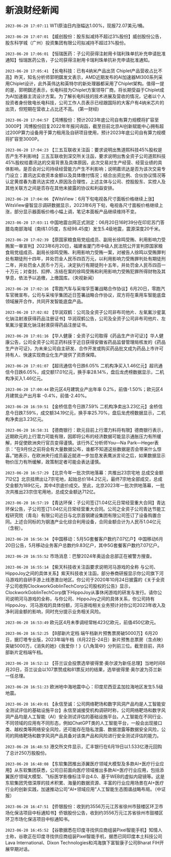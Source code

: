# 新浪财经新闻
`2023-06-20 17:07:11`  WTI原油日内涨幅达1.00%，现报72.07美元/桶。

`2023-06-20 17:07:01` 【威创股份：股东拟减持不超过3%股份】威创股份公告，股东科学城（广州）投资集团有限公司拟减持不超过3%股份。

`2023-06-20 17:06:01` 【恒瑞医药：子公司获得注射用卡瑞利珠单抗补充申请批准通知】恒瑞医药公告，子公司获得注射用卡瑞利珠单抗补充申请批准通知。

`2023-06-20 17:05:41` 【长电科技：已有4纳米产品出货 Chiplet产品营收占比不高】昨天，知名分析师郭明錤发文表示，AMD近期发布的AI加速器MI300系列采用Chiplet设计，此外英伟达和英特尔的新处理器都采用了Chiplet架构。值得一提的是，郭明錤还表示，长电科技为Chiplet方案领导厂商，将长期受益于Chiplet成为AI加速器主流设计方案。为了解长电科技的技术进展及营收的情况，记者以个人投资者身份致电长电科技，公司工作人员表示已经跟国际的大客户有4纳米芯片的出货，但短期在营收上占比还不高。 (第一财经)

`2023-06-20 17:04:57` 【鸿博股份：预计2023年底公司自有算力规模将扩容至3000P】鸿博股份回复2022年年报问询函，截至目前北京AI创新赋能中心拥有超过200P算力设备用于算力租用及自研项目使用，预计2023年底公司自有算力规模将扩容至3000P。

`2023-06-20 17:04:23` 【三五互联收关注函：要求说明出售道熙科技45%股权是否产生不利影响】三五互联收到深交所关注函，要求说明出售全资子公司道熙科技45%股权给嘉讯达的交易背景及具体原因，此次交易对生产经营、经营业绩的具体影响，是否会对公司持续经营能力产生不利影响；说明嘉讯达是否为该次交易专门设立；嘉讯达实收资本金额以及具体缴付情况；结合出资比例、合伙协议情况等认定黄煜春为嘉讯达实控人原因及合理性，上述主体与公司、控股股东、实控人及其他关联方之间是否存在其他未披露的协议和利益安排。

`2023-06-20 17:04:06` 【WitsView：6月下旬电视各尺寸面板价格继续上涨】WitsView睿智显示调研数据显示，2023年6月下旬，电视各尺寸面板价格继续上涨，部分显示器面板价格小幅上调，笔记本面板产品继续维持不变。

`2023-06-20 17:03:11` 中国地震台网正式测定：06月20日16时39分在印尼苏门答腊岛南部海域（南纬1.05度，东经98.45度）发生5.4级地震，震源深度20千米。

`2023-06-20 17:02:39` 【原国家粮食局党组成员、副局长徐鸣受贿、利用影响力受贿案一审宣判】2023年6月20日，福建省厦门市中级人民法院公开宣判原国家粮食局党组成员、副局长徐鸣受贿、利用影响力受贿一案，对被告人徐鸣以受贿罪判处有期徒刑十四年，并处罚金人民币四百万元，以利用影响力受贿罪判处有期徒刑二年，并处罚金人民币十万元，决定执行有期徒刑十五年，并处罚金人民币四百一十万元；对查封、扣押、冻结在案的徐鸣受贿和利用影响力受贿犯罪所得财物及其孳息，依法予以追缴，上缴国库。（央视新闻）

`2023-06-20 17:02:16` 【零跑汽车与采埃孚签署战略合作协议】6月20日，零跑汽车官微宣布，公司与采埃孚集团近日签署战略合作协议，双方将在乘用车智能底盘领域展开合作，共同开发智能底盘产品。

`2023-06-20 17:02:02` 【华润双鹤：公司及全资子公司非布司他片、左氧氟沙星氯化钠注射液获得药品注册证书】华润双鹤公告，公司及全资子公司非布司他片、左氧氟沙星氯化钠注射液获得药品注册证书。

`2023-06-20 17:01:16` 【华人健康：全资子公司取得《药品生产许可证》】华人健康公告，公司全资子公司正药科技于近日获得安徽省药品监督管理局核发的《药品生产许可证》，为未来公司自主研发、合作开发或购买药品批文成为药品上市许可持有人、快速实现商业化生产提供了资质保障。

`2023-06-20 17:01:07` 【超讯通信今日跌6.05% 二机构净买入1.46亿元】超讯通信今日跌6.05%，成交额17.01亿元，换手率28.14%，盘后龙虎榜数据显示，二机构净买入1.46亿元。

`2023-06-20 17:00:44` 欧元区4月建筑业产出年率 0.2%，前值-1.50%；欧元区4月建筑业产出月率 -0.4%，前值-2.40%。

`2023-06-20 16:59:51` 【金桥信息今日跌7.59% 二机构净卖出3.23亿元】金桥信息今日跌7.59%，成交额34.19亿元，换手率25.70%，盘后龙虎榜数据显示，二机构净卖出3.23亿元。

`2023-06-20 16:58:31` 【德商银行：欧元目前上行潜力料将有限】德商银行表示，近期欧元的上行潜力可能有限，因即将公布的经济数据可能显示通胀压力有所缓解，并促使欧洲央行官员变得谨慎。该行外汇分析师You—Na Park—Heger表示：“在9月份之前将会有大量数据公布，谁都不知道这些数据是否会带来什么惊喜。”她表示，在欧洲央行成员最近就进一步加息发表鹰派言论之后，如果数据显示物价压力有所缓解，政策制定者可能会表达谨慎。

`2023-06-20 16:57:29` 【北京今年一批次供地落幕：共推出23宗宅地 总成交金额712亿】北京挂牌出让7宗宅地，起始总价184.2亿元，最终7宗地全部成交，总成交金额为189亿元，其中4宗底价成交。至此，北京2023年一批次供地落幕，一批次共推出23宗住宅用地，总成交金额达712亿。

`2023-06-20 16:57:19` 【青达环保：子公司签订1.04亿元日常经营重大合同】青达环保公告，子公司签订1.04亿元日常经营重大合同。公司之全资子公司青达节能工程研究院（青岛）有限公司近日与北京首钢建设集团有限公司签订了设备购置合同。上述合同标的为钢渣产业化综合利用设备，合同金额合计为人民币1.04亿元（含税）。

`2023-06-20 16:56:34` 【中国移动：5月5G套餐客户数约7.07亿户】中国移动6月20日公告，5月移动业务客户总数约9.83亿户，其中5G套餐客户数约7.07亿户。

`2023-06-20 16:55:52` 市场消息：巴黎2024年奥运会总部正在被警方搜查。

`2023-06-20 16:55:14` 【紫天科技收关注函要求说明河马游戏的全称 与公司、HippoJoy之间的具体关系】紫天科技收关注函，部分券商研报显示你公司旗下河马游戏的自研手游上线港澳台地区。你公司于2020年10月24日披露的《关于全资子公司收购ClockworkGoblinTechCorp公司股权的公告》显示，ClockworkGoblinTechCorp旗下HippoJoy从事休闲游戏的研发与发行。请你公司说明河马游戏的全称，与你公司、HippoJoy之间的具体关系，你公司持有HippoJoy、河马游戏的具体份额，河马游戏相关业务预计对你公司2023年收入及净利润金额的影响，同时充分提示业务相关风险。

`2023-06-20 16:53:49` 欧元区4月未季调经常帐423亿欧元，前值450亿欧元。

`2023-06-20 16:52:25` 【8部新片定档 端午档新片预售票房破5000万】6月20日，据灯塔专业版，2023年端午档（6月22日-24日）新片预售总票房（含点映）突破5000万，《消失的她》《我爱你！》《八角笼中》分列前三位。截至目前，共8部新片定档端午档。

`2023-06-20 16:52:12` 【芬兰议会投票选举彼得里·奥尔波为新任总理】当地时间6月20日，芬兰议会以107票赞成和81票反对的结果，选举彼得里·奥尔波为芬兰新一任总理。

`2023-06-20 16:51:23` 欧洲地中海地震中心：印度尼西亚孟加拉海地区发生5.5级地震。

`2023-06-20 16:49:01` 【永信至诚：公司网络靶场和数字风洞产品均是人工智能安全测试评估的基础设施平台】永信至诚接受机构调研时称，公司网络靶场和数字风洞产品均是人工智能（AI）安全测试评估的基础设施平台。人工智能在不同行业、不同领域的应用有不同形态，例如ChatGPT类的人工智能平台，一般会出现接口类、越权类等网络安全风险，还可能存在隐私泄露、数据泄露等数据安全风险，公司的网络靶场和数字风洞产品具备对该类产品和风险进行安全测试评估的能力。

`2023-06-20 16:48:53` 港交所文件显示，汇丰银行在6月19日以1.533亿港元回购了总计250万股股份。

`2023-06-20 16:48:08` 【东软集团推出添翼医疗领域大模型及多款AI+医疗行业应用】从东软集团获悉，公司日前面向医疗领域推出多款AI+医疗行业应用，包括添翼医疗领域大模型、飞标医学影像标注平台4.0、基于WEB的虚拟内窥镜等。这是东软集团凭借深厚的技术积累、海量的数据资源、丰富的行业应用场景在AI+医疗行业的创新实践，加速推动公司“AI+领域应用”人工智能生态图谱战略布局。（中证报）

`2023-06-20 16:47:51` 【侨银股份：收到约3556万元江苏省徐州市鼓楼区环卫市场化保洁项目中标通知书】侨银股份公告，收到约3556万元江苏省徐州市鼓楼区环卫市场化保洁项目中标通知书。

`2023-06-20 16:45:52` 【谷歌据悉在印度寻找供应商组装Pixel智能手机】知情人士称，谷歌正在印度寻找供应商组装Pixel智能手机，据悉已同印度本土科技公司Lava International、Dixon Technologies和鸿海旗下富智康子公司Bharat FIH开展早期对话。

